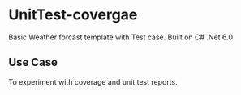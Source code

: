 # UnitTest-covergae

Basic Weather forcast template with Test case.
Built on C# .Net 6.0

## Use Case
To experiment with coverage and unit test reports. 

